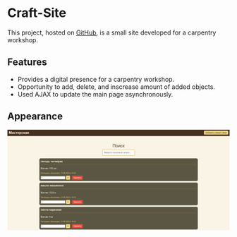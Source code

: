# Craft-Site

This project, hosted on [GitHub](https://github.com/Zimin0/Craft-Site), is a small site developed for a carpentry workshop.

## Features

- Provides a digital presence for a carpentry workshop.
- Opportunity to add, delete, and inscrease amount of added objects.
- Used AJAX to update the main page asynchronously.

## Appearance
![alt text](https://github.com/Zimin0/Photoes/blob/main/workshop.png)
